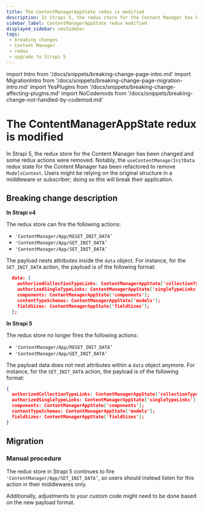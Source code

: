 ```yaml
---
title: The ContentManagerAppState redux is modified
description: In Strapi 5, the redux store for the Content Manager has been changed and some redux actions were removed.
sidebar_label: ContentManagerAppState redux modified
displayed_sidebar: cmsSidebar
tags:
 - breaking changes
 - Content Manager
 - redux
 - upgrade to Strapi 5
---
```


import Intro from '/docs/snippets/breaking-change-page-intro.md'
import MigrationIntro from '/docs/snippets/breaking-change-page-migration-intro.md'
import YesPlugins from '/docs/snippets/breaking-change-affecting-plugins.md'
import NoCodemods from '/docs/snippets/breaking-change-not-handled-by-codemod.md'

# The ContentManagerAppState redux is modified

In Strapi 5, the redux store for the Content Manager has been changed and some redux actions were removed. Notably, the `useContentManagerInitData` redux state for the Content Manager has been refactored to remove `ModelsContext`. Users might be relying on the original structure in a middleware or subscriber; doing so this will break their application.

<Intro />
<YesPlugins />
<NoCodemods />

## Breaking change description

<SideBySideContainer>

<SideBySideColumn>

**In Strapi v4**

The redux store can fire the following actions:

- `'ContentManager/App/RESET_INIT_DATA’`
- `'ContentManager/App/GET_INIT_DATA’`
- `'ContentManager/App/SET_INIT_DATA’`

The payload nests attributes inside the `data` object. For instance, for the `SET_INIT_DATA` action, the payload is of the following format:

```json
  data: {
    authorizedCollectionTypeLinks: ContentManagerAppState['collectionTypeLinks'];
    authorizedSingleTypeLinks: ContentManagerAppState['singleTypeLinks'];
    components: ContentManagerAppState['components'];
    contentTypeSchemas: ContentManagerAppState['models'];
    fieldSizes: ContentManagerAppState['fieldSizes'];
  };
```

</SideBySideColumn>

<SideBySideColumn>

**In Strapi 5**

The redux store no longer fires the following actions:

- `'ContentManager/App/RESET_INIT_DATA’`
- `'ContentManager/App/GET_INIT_DATA’`

The payload data does not nest attributes within a `data` object anymore. For instance, for the `SET_INIT_DATA` action, the payload is of the following format:

```json
{
  authorizedCollectionTypeLinks: ContentManagerAppState['collectionTypeLinks'];
  authorizedSingleTypeLinks: ContentManagerAppState['singleTypeLinks'];
  components: ContentManagerAppState['components'];
  contentTypeSchemas: ContentManagerAppState['models'];
  fieldSizes: ContentManagerAppState['fieldSizes'];
}
```

</SideBySideColumn>

</SideBySideContainer>

## Migration

<MigrationIntro />

### Manual procedure

The redux store in Strapi 5 continues to fire `'ContentManager/App/SET_INIT_DATA’`, so users should instead listen for this action in their middlewares only.

Additionally, adjustments to your custom code might need to be done based on the new payload format.
